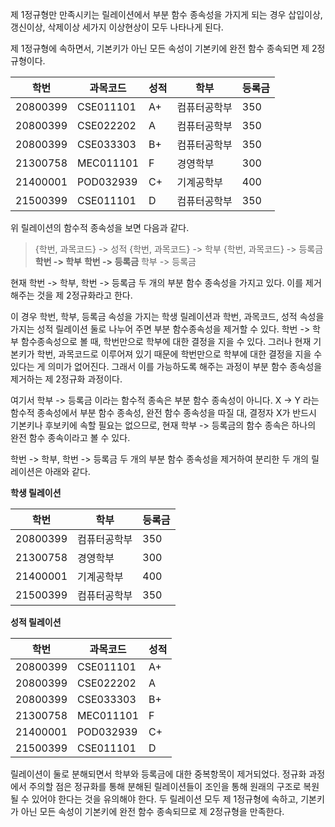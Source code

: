제 1정규형만 만족시키는 릴레이션에서 부분 함수 종속성을 가지게 되는 경우 삽입이상, 갱신이상, 삭제이상 세가지 이상현상이 모두 나타나게 된다.

제 1정규형에 속하면서, 기본키가 아닌 모든 속성이 기본키에 완전 함수 종속되면 제 2정규형이다.

| 학번     | 과목코드  | 성적 | 학부         | 등록금 |
| -------- | --------- | ---- | ------------ | ------ |
| 20800399 | CSE011101 | A+   | 컴퓨터공학부 | 350    |
| 20800399 | CSE022202 | A    | 컴퓨터공학부 | 350    |
| 20800399 | CSE033303 | B+   | 컴퓨터공학부 | 350    |
| 21300758 | MEC011101 | F    | 경영학부     | 300    |
| 21400001 | POD032939 | C+   | 기계공학부   | 400    |
| 21500399 | CSE011101 | D    | 컴퓨터공학부 | 350       |

위 릴레이션의 함수적 종속성을 보면 다음과 같다.
> {학번, 과목코드} -> 성적
> {학번, 과목코드} -> 학부
> {학번, 과목코드} -> 등록금
> **학번 -> 학부**
> **학번 -> 등록금**
> 학부 -> 등록금

현재 학번 -> 학부, 학번 -> 등록금 두 개의 부분 함수 종속성을 가지고 있다. 이를 제거해주는 것을 제 2정규화라고 한다.

이 경우 학번, 학부, 등록금 속성을 가지는 학생 릴레이션과 학번, 과목코드, 성적 속성을 가지는 성적 릴레이션 둘로 나누어 주면 부분 함수종속성을 제거할 수 있다.
학번 -> 학부 함수종속성으로 볼 때, 학번만으로 학부에 대한 결정을 지을 수 있다. 그러나 현재 기본키가 학번, 과목코드로 이루어져 있기 때문에 학번만으로 학부에 대한 결정을 지을 수 있다는 게 의미가 없어진다. 그래서 이를 가능하도록 해주는 과정이 부분 함수 종속성을 제거하는 제 2정규화 과정이다.

여기서 학부 -> 등록금 이라는 함수적 종속은 부분 함수 종속성이 아니다. X -> Y 라는 함수적 종속성에서 부분 함수 종속성, 완전 함수 종속성을 따질 대, 결정자 X가 반드시 기본키나 후보키에 속할 필요는 없으므로, 현재 학부 -> 등록금의 함수 종속은 하나의 완전 함수 종속이라고 볼 수 있다.

학번 -> 학부, 학번 -> 등록금 두 개의 부분 함수 종속성을 제거하여 분리한 두 개의 릴레이션은 아래와 같다.

**학생 릴레이션**

| 학번     | 학부         | 등록금 |
| -------- | ------------ | ------ |
| 20800399 | 컴퓨터공학부 | 350    |
| 21300758 | 경영학부     | 300    |
| 21400001 | 기계공학부   | 400    |
| 21500399 | 컴퓨터공학부 | 350    |

**성적 릴레이션**

| 학번     | 과목코드  | 성적 |
| -------- | --------- | ---- |
| 20800399 | CSE011101 | A+   |
| 20800399 | CSE022202 | A    |
| 20800399 | CSE033303 | B+   |
| 21300758 | MEC011101 | F    |
| 21400001 | POD032939 | C+   |
| 21500399 | CSE011101 | D     |

릴레이션이 둘로 분해되면서 학부와 등록금에 대한 중복항목이 제거되었다. 정규화 과정에서 주의할 점은 정규화를 통해 분해된 릴레이션들이 조인을 통해 원래의 구조로 복원될 수 있어야 한다는 것을 유의해야 한다.
두 릴레이션 모두 제 1정규형에 속하고, 기본키가 아닌 모든 속성이 기본키에 완전 함수 종속되므로 제 2정규형을 만족한다.